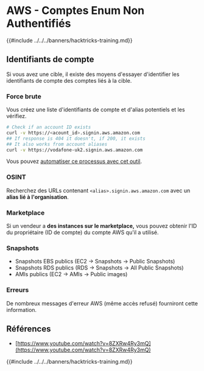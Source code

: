 # AWS - Comptes Enum Non Authentifiés

{{#include ../../../banners/hacktricks-training.md}}

## Identifiants de compte

Si vous avez une cible, il existe des moyens d'essayer d'identifier les identifiants de compte des comptes liés à la cible.

### Force brute

Vous créez une liste d'identifiants de compte et d'alias potentiels et les vérifiez.
```bash
# Check if an account ID exists
curl -v https://<acount_id>.signin.aws.amazon.com
## If response is 404 it doesn't, if 200, it exists
## It also works from account aliases
curl -v https://vodafone-uk2.signin.aws.amazon.com
```
Vous pouvez [automatiser ce processus avec cet outil](https://github.com/dagrz/aws_pwn/blob/master/reconnaissance/validate_accounts.py).

### OSINT

Recherchez des URLs contenant `<alias>.signin.aws.amazon.com` avec un **alias lié à l'organisation**.

### Marketplace

Si un vendeur a **des instances sur le marketplace,** vous pouvez obtenir l'ID du propriétaire (ID de compte) du compte AWS qu'il a utilisé.

### Snapshots

- Snapshots EBS publics (EC2 -> Snapshots -> Public Snapshots)
- Snapshots RDS publics (RDS -> Snapshots -> All Public Snapshots)
- AMIs publics (EC2 -> AMIs -> Public images)

### Erreurs

De nombreux messages d'erreur AWS (même accès refusé) fourniront cette information.

## Références

- [https://www.youtube.com/watch?v=8ZXRw4Ry3mQ](https://www.youtube.com/watch?v=8ZXRw4Ry3mQ)

{{#include ../../../banners/hacktricks-training.md}}
